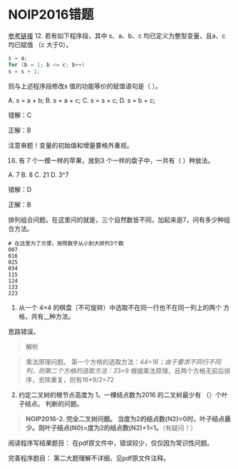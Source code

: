 # NOIP2016错题
[参考链接](http://www.shaoerbianchengwang.com/1691.html)
12. 若有如下程序段，其中 s、a、b、c 均已定义为整型变量，且a、c 均已赋值 （c 大于0）。
```cpp
s = a;
for (b = 1; b <= c; b++)
s = s + 1;
```
则与上述程序段修改s 值的功能等价的赋值语句是（ ）。

A. s = a + b; B. s = a + c; C. s = s + c; D. s = b + c;

错解：C

正解：B

注意审题！变量的初始值和增量要格外重视。

16. 有 7 个一模一样的苹果，放到3 个一样的盘子中，一共有（ ）种放法。

A. 7 B. 8 C. 21 D. 3^7

错解：D

正解：B

排列组合问题。在这里问的就是，三个自然数皆不同，加起来是7，问有多少种组合方法。

```
# 在这里为了方便，按照数字从小到大排列3个数
007
016
025
034
115
124
133
223
```

1. 从一个 4×4 的棋盘（不可旋转）中选取不在同一行也不在同一列上的两个
方格，共有__种方法。

思路错误。
> 解析

> 乘法原理问题。
第一个方格的选取方法：4*4=16；由于要求不同行不同列，则第二个方格的选取方法：3*3=9
根据乘法原理，且两个方格无前后排序，去除重复，则有16*9/2=72


2. 约定二叉树的根节点高度为 1。一棵结点数为2016 的二叉树最少有
（）个叶子结点。
判断的问题。

> **NOIP2016-2. 完全二叉树问题。
当度为2的结点数(N2)=0时，叶子结点最少。则叶子结点(N0)=度为2的结点数(N2)+1=1。**（有疑问！）

阅读程序写结果题目：
在pdf原文件中，错误较少，仅仅因为常识性问题。

完善程序题目：
第二大题理解不详细，见pdf原文件注释。
